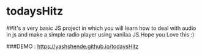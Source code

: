 # todaysHitz

##It's a very basic JS project in which you will learn how to deal with audio in js and make a simple radio player using vanilaa JS.Hope you Love this :)

###DEMO : <https://yashshende.github.io/todaysHitz>
